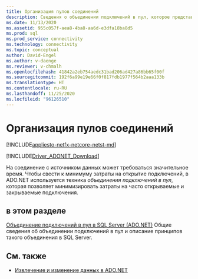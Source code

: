 ```yaml
---
title: Организация пулов соединений
description: Сведения о объединении подключений в пул, которое представляет собой технику оптимизации, используемую ADO.NET для максимально экономичного открытия подключений к источникам данных.
ms.date: 11/13/2020
ms.assetid: 955c057f-aea8-4ba8-aa6d-e3dfa18ba8d5
ms.prod: sql
ms.prod_service: connectivity
ms.technology: connectivity
ms.topic: conceptual
author: David-Engel
ms.author: v-daenge
ms.reviewer: v-chmalh
ms.openlocfilehash: 41842a2eb754aedc31bad206ad427a86bb65f00f
ms.sourcegitcommit: 192f6a99e19e66f0f817fdb1977f564b2aaa133b
ms.translationtype: HT
ms.contentlocale: ru-RU
ms.lasthandoff: 11/25/2020
ms.locfileid: "96126510"
---
```

# <a name="connection-pooling"></a>Организация пулов соединений

[!INCLUDE[appliesto-netfx-netcore-netst-md](../../includes/appliesto-netfx-netcore-netst-md.md)]

[!INCLUDE[Driver_ADONET_Download](../../includes/driver_adonet_download.md)]

На соединение с источником данных может требоваться значительное время. Чтобы свести к минимуму затраты на открытие подключений, в ADO.NET используется техника *объединения подключений в пул*, которая позволяет минимизировать затраты на часто открываемые и закрываемые подключения.

## <a name="in-this-section"></a>в этом разделе  

[Объединение подключений в пул в SQL Server (ADO.NET)](sql-server-connection-pooling.md) Общие сведения об объединении подключений в пул и описание принципов такого объединения в SQL Server.

## <a name="see-also"></a>См. также

- [Извлечение и изменение данных в ADO.NET](retrieving-modifying-data.md)
